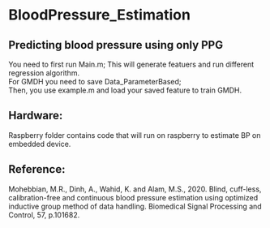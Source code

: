 # BloodPressure_Estimation
## Predicting blood pressure using only PPG

You need to first run Main.m; This will generate featuers and run different regression algorithm.
<br/> For GMDH you need to save Data_ParameterBased; <br/>
Then, you use example.m and load your saved feature to train GMDH.

## Hardware:
Raspberry folder contains code that will run on raspberry to estimate BP on embedded device.


## Reference:
Mohebbian, M.R., Dinh, A., Wahid, K. and Alam, M.S., 2020. Blind, cuff-less, calibration-free and continuous blood pressure estimation using optimized inductive group method of data handling. Biomedical Signal Processing and Control, 57, p.101682.

